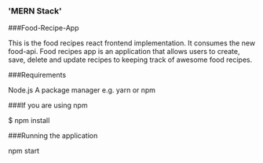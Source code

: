 ### 'MERN Stack'

###Food-Recipe-App


This is the food recipes react frontend implementation. It consumes the new food-api. Food recipes app is an application that allows users to create, save, delete and update recipes to keeping track of awesome food recipes.

###Requirements

Node.js
A package manager e.g. yarn or npm


###If you are using npm

$ npm install

###Running the application

npm start
 
